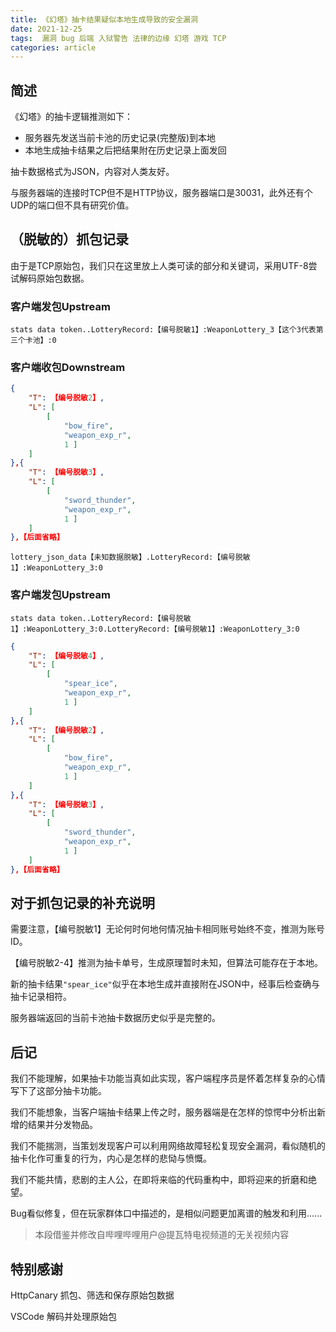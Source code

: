 ```yaml
---
title: 《幻塔》抽卡结果疑似本地生成导致的安全漏洞
date: 2021-12-25
tags:  漏洞 bug 后端 入狱警告 法律的边缘 幻塔 游戏 TCP
categories: article
---
```


## 简述

《幻塔》的抽卡逻辑推测如下：

* 服务器先发送当前卡池的历史记录(完整版)到本地
* 本地生成抽卡结果之后把结果附在历史记录上面发回

抽卡数据格式为JSON，内容对人类友好。

与服务器端的连接时TCP但不是HTTP协议，服务器端口是30031，此外还有个UDP的端口但不具有研究价值。

## （脱敏的）抓包记录

由于是TCP原始包，我们只在这里放上人类可读的部分和关键词，采用UTF-8尝试解码原始包数据。

### 客户端发包Upstream

```
stats data token..LotteryRecord:【编号脱敏1】:WeaponLottery_3【这个3代表第三个卡池】:0
```

### 客户端收包Downstream

```json
{
	"T": 【编号脱敏2】,
	"L": [
		[
			"bow_fire",
			"weapon_exp_r",
			1 ]
	]
},{
	"T": 【编号脱敏3】,
	"L": [
		[
			"sword_thunder",
			"weapon_exp_r",
			1 ]
	]
},【后面省略】
```

```
lottery_json_data【未知数据脱敏】.LotteryRecord:【编号脱敏1】:WeaponLottery_3:0
```

### 客户端发包Upstream

```
stats data token..LotteryRecord:【编号脱敏1】:WeaponLottery_3:0.LotteryRecord:【编号脱敏1】:WeaponLottery_3:0
```

```json
{
	"T": 【编号脱敏4】,
	"L": [
		[
			"spear_ice",
			"weapon_exp_r",
			1 ]
	]
},{
	"T": 【编号脱敏2】,
	"L": [
		[
			"bow_fire",
			"weapon_exp_r",
			1 ]
	]
},{
	"T": 【编号脱敏3】,
	"L": [
		[
			"sword_thunder",
			"weapon_exp_r",
			1 ]
	]
},【后面省略】
```

## 对于抓包记录的补充说明

需要注意，【编号脱敏1】无论何时何地何情况抽卡相同账号始终不变，推测为账号ID。

【编号脱敏2-4】推测为抽卡单号，生成原理暂时未知，但算法可能存在于本地。

新的抽卡结果`"spear_ice"`似乎在本地生成并直接附在JSON中，经事后检查确与抽卡记录相符。

服务器端返回的当前卡池抽卡数据历史似乎是完整的。

## 后记

我们不能理解，如果抽卡功能当真如此实现，客户端程序员是怀着怎样复杂的心情写下了这部分抽卡功能。

我们不能想象，当客户端抽卡结果上传之时，服务器端是在怎样的惊愕中分析出新增的结果并分发物品。

我们不能揣测，当策划发现客户可以利用网络故障轻松复现安全漏洞，看似随机的抽卡化作可重复的行为，内心是怎样的悲恸与愤慨。

我们不能共情，悲剧的主人公，在即将来临的代码重构中，即将迎来的折磨和绝望。

Bug看似修复，但在玩家群体口中描述的，是相似问题更加离谱的触发和利用......

> 本段借鉴并修改自哔哩哔哩用户@提瓦特电视频道的无关视频内容

## 特别感谢

HttpCanary 抓包、筛选和保存原始包数据

VSCode 解码并处理原始包
